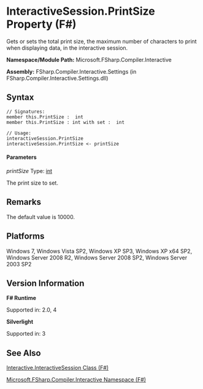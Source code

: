 # InteractiveSession.PrintSize Property (F#)

Gets or sets the total print size, the maximum number of characters to print when displaying data, in the interactive session.

**Namespace/Module Path:** Microsoft.FSharp.Compiler.Interactive

**Assembly:** FSharp.Compiler.Interactive.Settings (in FSharp.Compiler.Interactive.Settings.dll)


## Syntax

```
// Signatures:
member this.PrintSize :  int
member this.PrintSize : int with set :  int

// Usage:
interactiveSession.PrintSize
interactiveSession.PrintSize <- printSize
```

#### Parameters
*printSize*
Type: [int](http://msdn.microsoft.com/en-us/library/025d5455-3622-4ea5-9573-3ecbd4ee1375)


The print size to set.




## Remarks
The default value is 10000.


## Platforms
Windows 7, Windows Vista SP2, Windows XP SP3, Windows XP x64 SP2, Windows Server 2008 R2, Windows Server 2008 SP2, Windows Server 2003 SP2


## Version Information
**F# Runtime**

Supported in: 2.0, 4

**Silverlight**

Supported in: 3


## See Also
[Interactive.InteractiveSession Class &#40;F&#35;&#41;](Interactive.InteractiveSession+Class+%28FSharp%29.md)

[Microsoft.FSharp.Compiler.Interactive Namespace &#40;F&#35;&#41;](Microsoft.FSharp.Compiler.Interactive+Namespace+%28FSharp%29.md)

